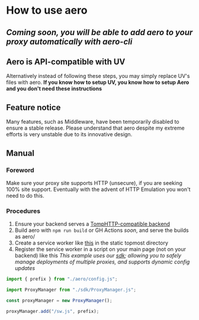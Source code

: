 # How to use aero

## _Coming soon, you will be able to add aero to your proxy automatically with aero-cli_

## Aero is API-compatible with UV

Alternatively instead of following these steps, you may simply replace UV's files with aero. **If you know how to setup UV, you know how to setup Aero and you don't need these instructions**

## Feature notice

Many features, such as Middleware, have been temporarily disabled to ensure a stable release. Please understand that aero despite my extreme efforts is very unstable due to its innovative design.

## Manual

### Foreword

Make sure your proxy site supports HTTP (unsecure), if you are seeking 100% site support. Eventually with the advent of HTTP Emulation you won't need to do this.

### Procedures

1. Ensure your backend serves a [TompHTTP-compatible backend](https://github.com/tomphttp)
2. Build aero with `npm run build` or GH Actions _soon_, and serve the builds as aero/
3. Create a service worker like [this](https://github.com/ProxyHaven/aero-site/blob/main/sw.js) in the static topmost directory
4. Register the service worker in a script on your main page (not on your backend) like this
   _This example uses our [sdk](https://github.com/ProxyHaven/aero-sdk); allowing you to safely manage deployments of multiple proxies, and supports dynamic config updates_

```js
import { prefix } from "./aero/config.js";

import ProxyManager from "./sdk/ProxyManager.js";

const proxyManager = new ProxyManager();

proxyManager.add("/sw.js", prefix);
```
